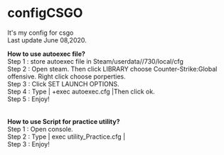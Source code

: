 # configCSGO
It's my config for csgo<br />
Last update June 08,2020.<br />

**How to use autoexec file?** <br /> 
Step 1 : store autoexec file in Steam/userdata/<SteamID>/730/local/cfg <br />
Step 2 : Open steam. Then click LIBRARY choose Counter-Strike:Global offensive. Right click choose porperties.<br />
Step 3 : Click SET LAUNCH OPTIONS.<br />
Step 4 : Type | +exec autoexec.cfg |Then click ok. <br />
Step 5 : Enjoy! <br />
<br /><br />
**How to use Script for practice utility?** <br />
Step 1 : Open console. <br />
Step 2 : Type | exec utility_Practice.cfg | <br />
Step 3 : Enjoy! <br />


